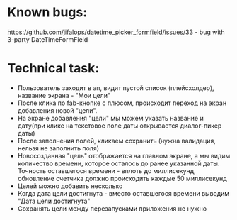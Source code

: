 
# Known bugs:
https://github.com/jifalops/datetime_picker_formfield/issues/33 - bug with 3-party DateTimeFormField


# Technical task:
* Пользователь заходит в ап, видит пустой список (плейсхолдер), название экрана - "Мои цели"
* После клика по fab-кнопке с плюсом, происходит переход на экран добавления новой "цели".
* На экране добавления "цели" мы можем указать название и дату(при клике на текстовое поле даты открывается диалог-пикер даты)
* После заполнения полей, кликаем сохранить (нужна валидация, нельзя не заполнить поля)
* Новосозданная "цель" отображается на главном экране, а мы видим количество времени, которое осталось до ранее указанной даты. Точность оставшегося времени - вплоть до миллисекунд, обновление счетчика должно происходить каждые 50 миллисекунд
* Целей можно добавить несколько
* Когда дата цели достигнута - вместо оставшегося времени выводим "Дата цели достигнута"
* Сохранять цели между перезапусками приложения не нужно

